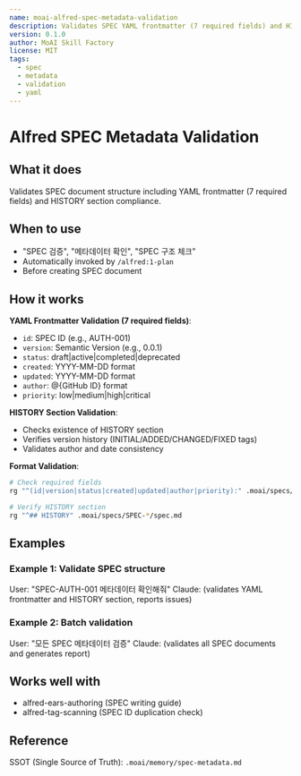 ```yaml
---
name: moai-alfred-spec-metadata-validation
description: Validates SPEC YAML frontmatter (7 required fields) and HISTORY section compliance
version: 0.1.0
author: MoAI Skill Factory
license: MIT
tags:
  - spec
  - metadata
  - validation
  - yaml
---
```


# Alfred SPEC Metadata Validation

## What it does

Validates SPEC document structure including YAML frontmatter (7 required fields) and HISTORY section compliance.

## When to use

- "SPEC 검증", "메타데이터 확인", "SPEC 구조 체크"
- Automatically invoked by `/alfred:1-plan`
- Before creating SPEC document

## How it works

**YAML Frontmatter Validation (7 required fields)**:
- `id`: SPEC ID (e.g., AUTH-001)
- `version`: Semantic Version (e.g., 0.0.1)
- `status`: draft|active|completed|deprecated
- `created`: YYYY-MM-DD format
- `updated`: YYYY-MM-DD format
- `author`: @{GitHub ID} format
- `priority`: low|medium|high|critical

**HISTORY Section Validation**:
- Checks existence of HISTORY section
- Verifies version history (INITIAL/ADDED/CHANGED/FIXED tags)
- Validates author and date consistency

**Format Validation**:
```bash
# Check required fields
rg "^(id|version|status|created|updated|author|priority):" .moai/specs/SPEC-*/spec.md

# Verify HISTORY section
rg "^## HISTORY" .moai/specs/SPEC-*/spec.md
```

## Examples

### Example 1: Validate SPEC structure
User: "SPEC-AUTH-001 메타데이터 확인해줘"
Claude: (validates YAML frontmatter and HISTORY section, reports issues)

### Example 2: Batch validation
User: "모든 SPEC 메타데이터 검증"
Claude: (validates all SPEC documents and generates report)

## Works well with

- alfred-ears-authoring (SPEC writing guide)
- alfred-tag-scanning (SPEC ID duplication check)

## Reference

SSOT (Single Source of Truth): `.moai/memory/spec-metadata.md`
